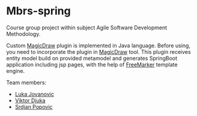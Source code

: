 # Mbrs-spring
Course group project within subject Agile Software Development Methodology.

Custom [MagicDraw](https://www.3ds.com/products-services/catia/products/no-magic/) plugin is implemented in Java language. Before using, you need to incorporate the plugin in [MagicDraw](https://www.3ds.com/products-services/catia/products/no-magic/) tool. This plugin receives entity model build on provided metamodel and generates SpringBoot application including jsp pages, with the help of [FreeMarker](https://freemarker.apache.org/) template engine.

Team members:

* [Luka Jovanovic](https://github.com/lukajvnv)
* [Viktor Djuka](https://github.com/djuka10)
* [Srdjan Popovic](https://github.com/srdjan14)
